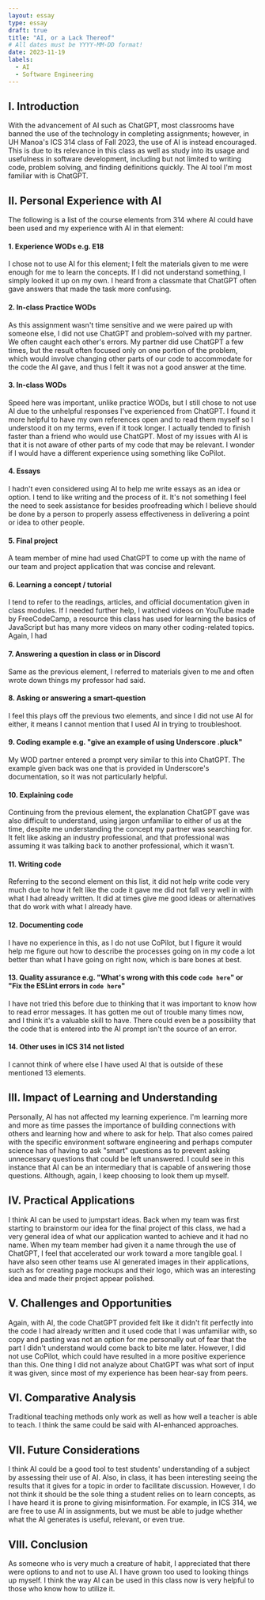 ```yaml
---
layout: essay
type: essay
draft: true
title: "AI, or a Lack Thereof"
# All dates must be YYYY-MM-DD format!
date: 2023-11-19
labels:
  - AI
  - Software Engineering
---
```


## I. Introduction

With the advancement of AI such as ChatGPT, most classrooms have banned the use of the technology in completing assignments; however, in UH Manoa's ICS 314 class of Fall 2023, the use of AI is instead encouraged. This is due to its relevance in this class as well as study into its usage and usefulness in software development, including but not limited to writing code, problem solving, and finding definitions quickly. The AI tool I'm most familiar with is ChatGPT.

## II. Personal Experience with AI

The following is a list of the course elements from 314 where AI could have been used and my experience with AI in that element:

#### 1. Experience WODs e.g. E18

I chose not to use AI for this element; I felt the materials given to me were enough for me to learn the concepts. If I did not understand something, I simply looked it up on my own. I heard from a classmate that ChatGPT often gave answers that made the task more confusing.

#### 2. In-class Practice WODs

As this assignment wasn't time sensitive and we were paired up with someone else, I did not use ChatGPT and problem-solved with my partner. We often caught each other's errors. My partner did use ChatGPT a few times, but the result often focused only on one portion of the problem, which would involve changing other parts of our code to accommodate for the code the AI gave, and thus I felt it was not a good answer at the time.

#### 3. In-class WODs

Speed here was important, unlike practice WODs, but I still chose to not use AI due to the unhelpful responses I've experienced from ChatGPT. I found it more helpful to have my own references open and to read them myself so I understood it on my terms, even if it took longer. I actually tended to finish faster than a friend who would use ChatGPT. Most of my issues with AI is that it is not aware of other parts of my code that may be relevant. I wonder if I would have a different experience using something like CoPilot.

#### 4. Essays

I hadn't even considered using AI to help me write essays as an idea or option. I tend to like writing and the process of it. It's not something I feel the need to seek assistance for besides proofreading which I believe should be done by a person to properly assess effectiveness in delivering a point or idea to other people.

#### 5. Final project

A team member of mine had used ChatGPT to come up with the name of our team and project application that was concise and relevant.

#### 6. Learning a concept / tutorial

I tend to refer to the readings, articles, and official documentation given in class modules. If I needed further help, I watched videos on YouTube made by FreeCodeCamp, a resource this class has used for learning the basics of JavaScript but has many more videos on many other coding-related topics. Again, I had 

#### 7. Answering a question in class or in Discord

Same as the previous element, I referred to materials given to me and often wrote down things my professor had said.

#### 8. Asking or answering a smart-question

I feel this plays off the previous two elements, and since I did not use AI for either, it means I cannot mention that I used AI in trying to troubleshoot.

#### 9. Coding example e.g. "give an example of using Underscore .pluck"

My WOD partner entered a prompt very similar to this into ChatGPT. The example given back was one that is provided in Underscore's documentation, so it was not particularly helpful.

#### 10. Explaining code

Continuing from the previous element, the explanation ChatGPT gave was also difficult to understand, using jargon unfamiliar to either of us at the time, despite me understanding the concept my partner was searching for. It felt like asking an industry professional, and that professional was assuming it was talking back to another professional, which it wasn't.

#### 11. Writing code

Referring to the second element on this list, it did not help write code very much due to how it felt like the code it gave me did not fall very well in with what I had already written. It did at times give me good ideas or alternatives that do work with what I already have.

#### 12. Documenting code

I have no experience in this, as I do not use CoPilot, but I figure it would help me figure out how to describe the processes going on in my code a lot better than what I have going on right now, which is bare bones at best.

#### 13. Quality assurance e.g. "What's wrong with this code `code here`" or "Fix the ESLint errors in `code here`"

I have not tried this before due to thinking that it was important to know how to read error messages. It has gotten me out of trouble many times now, and I think it's a valuable skill to have. There could even be a possibility that the code that is entered into the AI prompt isn't the source of an error.

#### 14. Other uses in ICS 314 not listed

I cannot think of where else I have used AI that is outside of these mentioned 13 elements.

## III. Impact of Learning and Understanding

Personally, AI has not affected my learning experience. I'm learning more and more as time passes the importance of building connections with others and learning how and where to ask for help. That also comes paired with the specific environment software engineering and perhaps computer science has of having to ask "smart" questions as to prevent asking unnecessary questions that could be left unanswered. I could see in this instance that AI can be an intermediary that is capable of answering those questions. Although, again, I keep choosing to look them up myself.

## IV. Practical Applications

I think AI can be used to jumpstart ideas. Back when my team was first starting to brainstorm our idea for the final project of this class, we had a very general idea of what our application wanted to achieve and it had no name. When my team member had given it a name through the use of ChatGPT, I feel that accelerated our work toward a more tangible goal. I have also seen other teams use AI generated images in their applications, such as for creating page mockups and their logo, which was an interesting idea and made their project appear polished.

## V. Challenges and Opportunities

Again, with AI, the code ChatGPT provided felt like it didn't fit perfectly into the code I had already written and it used code that I was unfamiliar with, so copy and pasting was not an option for me personally out of fear that the part I didn't understand would come back to bite me later. However, I did not use CoPilot, which could have resulted in a more positive experience than this. One thing I did not analyze about ChatGPT was what sort of input it was given, since most of my experience has been hear-say from peers. 

## VI. Comparative Analysis

Traditional teaching methods only work as well as how well a teacher is able to teach. I think the same could be said with AI-enhanced approaches.

## VII. Future Considerations

I think AI could be a good tool to test students' understanding of a subject by assessing their use of AI. Also, in class, it has been interesting seeing the results that it gives for a topic in order to facilitate discussion. However, I do not think it should be the sole thing a student relies on to learn concepts, as I have heard it is prone to giving misinformation. For example, in ICS 314, we are free to use AI in assignments, but we must be able to judge whether what the AI generates is useful, relevant, or even true.

## VIII. Conclusion

As someone who is very much a creature of habit, I appreciated that there were options to and not to use AI. I have grown too used to looking things up myself. I think the way AI can be used in this class now is very helpful to those who know how to utilize it.
